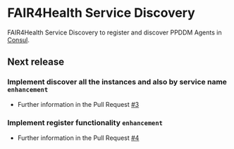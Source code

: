 # FAIR4Health Service Discovery

FAIR4Health Service Discovery to register and discover PPDDM Agents in [Consul](https://www.consul.io/). 

## Next release
### Implement discover all the instances and also by service name    `enhancement`  
* Further information in the Pull Request [#3](https://github.com/fair4health/service-discovery/pull/3)
### Implement register functionality    `enhancement`  
* Further information in the Pull Request [#4](https://github.com/fair4health/service-discovery/pull/4)
